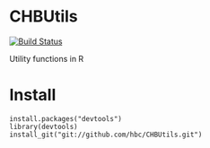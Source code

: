 CHBUtils
=========
[![Build Status](https://api.travis-ci.org/hbc/CHBUtils.png)](http://travis-ci.org/hbc/CHBUtils)

Utility functions in R

# Install
```
install.packages("devtools")
library(devtools)
install_git("git://github.com/hbc/CHBUtils.git")
```
